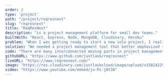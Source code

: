 ```yaml
---
order: 2
type: 'project'
path: "/project/reqresnext"
slug: "reqresnext"
title: "ReqResNext"
description: "is a project management platform for small dev teams."
builtWith: "React, Express, Node, MongoDB, Cloudinary, Heroku"
problem: "When I was getting ready to start a new solo project, I realized that there was no project management tool that was highly geared to a team of one, or even to a team of a few. Most large teams use not only one tool, but many. And that's great, but for a small project, it can become too much to keep track of - I wanted something simple."
solution: "We needed a project management tool that better emphasized the whole process, including being able to better visualize designs. And importantly, to easily see the project’s progress from a bird’s eye view. So I decided to emphasize the Project, Action, Task model for organizing development."
code: "There are many interconnected moving parts in project management, and therefore there is a great need to keep things organized. And although there are many pieces and information models, I aimed to create the most minimal visualization and easiest 'flow' possible. This includes keeping all components nicely organized in their own folders."
githubURL: "https://www.github.com/justlask/reqresnext"
liveURL: "https://www.reqresnext.com/"
image: "https://res.cloudinary.com/justlaskcloud/image/upload/v1582422556/MAIN/portfolio/reqresnext_x9bfes.png"
video: "https://www.youtube.com/embed/ju-Pi-j0Y2A"
---
```

